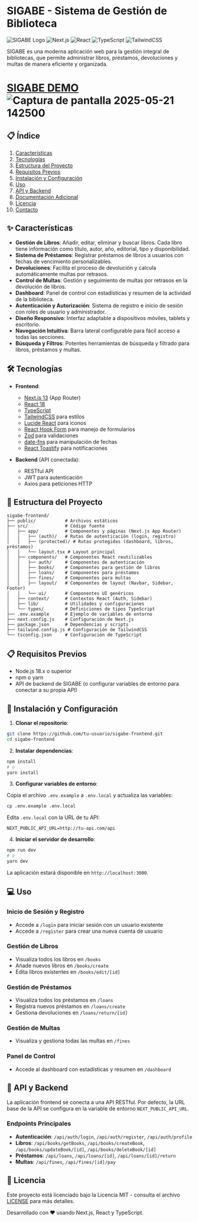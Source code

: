 # SIGABE - Sistema de Gestión de Biblioteca

![SIGABE Logo](https://img.shields.io/badge/SIGABE-Sistema%20de%20Gestión%20de%20Biblioteca-blue)
![Next.js](https://img.shields.io/badge/Next.js-13.5.2-black)
![React](https://img.shields.io/badge/React-18.2.0-61DAFB)
![TypeScript](https://img.shields.io/badge/TypeScript-5.2.2-3178C6)
![TailwindCSS](https://img.shields.io/badge/TailwindCSS-3.3.3-38B2AC)

SIGABE es una moderna aplicación web para la gestión integral de bibliotecas, que permite administrar libros, préstamos, devoluciones y multas de manera eficiente y organizada.
# [SIGABE DEMO](https://sigabe-frontend.vercel.app/) ![Captura de pantalla 2025-05-21 142500](https://github.com/user-attachments/assets/c0cc6082-8b82-42f8-9364-0e77f9992f88)

## 📋 Índice

1. [Características](#características)
2. [Tecnologías](#tecnologías)
3. [Estructura del Proyecto](#estructura-del-proyecto)
4. [Requisitos Previos](#requisitos-previos)
5. [Instalación y Configuración](#instalación-y-configuración)
6. [Uso](#uso)
7. [API y Backend](#api-y-backend)
8. [Documentación Adicional](#documentación-adicional)
9. [Licencia](#licencia)
10. [Contacto](#contacto)

## ✨ Características

- **Gestión de Libros**: Añadir, editar, eliminar y buscar libros. Cada libro tiene información como título, autor, año, editorial, tipo y disponibilidad.
- **Sistema de Préstamos**: Registrar préstamos de libros a usuarios con fechas de vencimiento personalizables.
- **Devoluciones**: Facilita el proceso de devolución y calcula automáticamente multas por retrasos.
- **Control de Multas**: Gestión y seguimiento de multas por retrasos en la devolución de libros.
- **Dashboard**: Panel de control con estadísticas y resumen de la actividad de la biblioteca.
- **Autenticación y Autorización**: Sistema de registro e inicio de sesión con roles de usuario y administrador.
- **Diseño Responsivo**: Interfaz adaptable a dispositivos móviles, tablets y escritorio.
- **Navegación Intuitiva**: Barra lateral configurable para fácil acceso a todas las secciones.
- **Búsqueda y Filtros**: Potentes herramientas de búsqueda y filtrado para libros, préstamos y multas.

## 🛠️ Tecnologías

- **Frontend**:
  - [Next.js 13](https://nextjs.org/) (App Router)
  - [React 18](https://reactjs.org/)
  - [TypeScript](https://www.typescriptlang.org/)
  - [TailwindCSS](https://tailwindcss.com/) para estilos
  - [Lucide React](https://lucide.dev/guide/packages/lucide-react) para iconos
  - [React Hook Form](https://react-hook-form.com/) para manejo de formularios
  - [Zod](https://github.com/colinhacks/zod) para validaciones
  - [date-fns](https://date-fns.org/) para manipulación de fechas
  - [React Toastify](https://fkhadra.github.io/react-toastify/) para notificaciones

- **Backend** (API conectada):
  - RESTful API
  - JWT para autenticación
  - Axios para peticiones HTTP

## 📁 Estructura del Proyecto

```
sigabe-frontend/
├── public/           # Archivos estáticos
├── src/              # Código fuente
│   ├── app/          # Componentes y páginas (Next.js App Router)
│   │   ├── (auth)/   # Rutas de autenticación (login, registro)
│   │   ├── (protected)/ # Rutas protegidas (dashboard, libros, préstamos)
│   │   └── layout.tsx # Layout principal
│   ├── components/   # Componentes React reutilizables
│   │   ├── auth/     # Componentes de autenticación
│   │   ├── books/    # Componentes para gestión de libros
│   │   ├── loans/    # Componentes para préstamos
│   │   ├── fines/    # Componentes para multas
│   │   ├── layout/   # Componentes de layout (Navbar, Sidebar, Footer)
│   │   └── ui/       # Componentes UI genéricos
│   ├── context/      # Contextos React (Auth, Sidebar)
│   ├── lib/          # Utilidades y configuraciones
│   └── types/        # Definiciones de tipos TypeScript
├── .env.example      # Ejemplo de variables de entorno
├── next.config.js    # Configuración de Next.js
├── package.json      # Dependencias y scripts
├── tailwind.config.js # Configuración de TailwindCSS
└── tsconfig.json     # Configuración de TypeScript
```

## 📋 Requisitos Previos

- Node.js 18.x o superior
- npm o yarn
- API de backend de SIGABE (o configurar variables de entorno para conectar a su propia API)

## 🚀 Instalación y Configuración

1. **Clonar el repositorio**:

```bash
git clone https://github.com/tu-usuario/sigabe-frontend.git
cd sigabe-frontend
```

2. **Instalar dependencias**:

```bash
npm install
# o
yarn install
```

3. **Configurar variables de entorno**:

Copia el archivo `.env.example` a `.env.local` y actualiza las variables:

```bash
cp .env.example .env.local
```

Edita `.env.local` con la URL de tu API:

```
NEXT_PUBLIC_API_URL=http://tu-api.com/api
```

4. **Iniciar el servidor de desarrollo**:

```bash
npm run dev
# o
yarn dev
```

La aplicación estará disponible en `http://localhost:3000`.

## 💻 Uso

### Inicio de Sesión y Registro

- Accede a `/login` para iniciar sesión con un usuario existente
- Accede a `/register` para crear una nueva cuenta de usuario

### Gestión de Libros

- Visualiza todos los libros en `/books`
- Añade nuevos libros en `/books/create`
- Edita libros existentes en `/books/edit/[id]`

### Gestión de Préstamos

- Visualiza todos los préstamos en `/loans`
- Registra nuevos préstamos en `/loans/create`
- Gestiona devoluciones en `/loans/return/[id]`

### Gestión de Multas

- Visualiza y gestiona todas las multas en `/fines`

### Panel de Control

- Accede al dashboard con estadísticas y resumen en `/dashboard`

## 🔌 API y Backend

La aplicación frontend se conecta a una API RESTful. Por defecto, la URL base de la API se configura en la variable de entorno `NEXT_PUBLIC_API_URL`.

### Endpoints Principales

- **Autenticación**: `/api/auth/login`, `/api/auth/register`, `/api/auth/profile`
- **Libros**: `/api/books/getBooks`, `/api/books/createBook`, `/api/books/updateBook/[id]`, `/api/books/deleteBook/[id]`
- **Préstamos**: `/api/loans`, `/api/loans/[id]`, `/api/loans/[id]/return`
- **Multas**: `/api/fines`, `/api/fines/[id]/pay`

## 📄 Licencia

Este proyecto está licenciado bajo la Licencia MIT - consulta el archivo [LICENSE](LICENSE) para más detalles.


Desarrollado con ❤️ usando Next.js, React y TypeScript.
